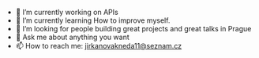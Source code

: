 - 🔭 I’m currently working on APIs
- 🌱 I’m currently learning How to improve myself.
- 👯 I’m looking for people building great projects and great talks in Prague
- 💬 Ask me about anything you want
- 📫 How to reach me: jirkanovakneda11@seznam.cz
